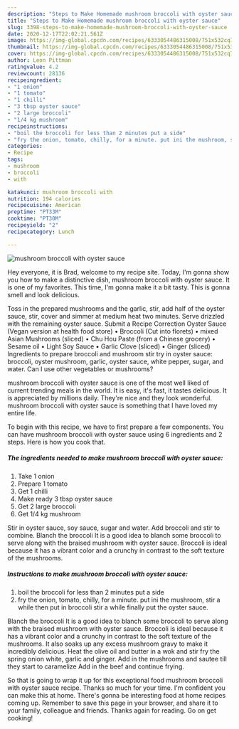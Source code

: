```yaml
---
description: "Steps to Make Homemade mushroom broccoli with oyster sauce"
title: "Steps to Make Homemade mushroom broccoli with oyster sauce"
slug: 3398-steps-to-make-homemade-mushroom-broccoli-with-oyster-sauce
date: 2020-12-17T22:02:21.561Z
image: https://img-global.cpcdn.com/recipes/6333054486315008/751x532cq70/mushroom-broccoli-with-oyster-sauce-recipe-main-photo.jpg
thumbnail: https://img-global.cpcdn.com/recipes/6333054486315008/751x532cq70/mushroom-broccoli-with-oyster-sauce-recipe-main-photo.jpg
cover: https://img-global.cpcdn.com/recipes/6333054486315008/751x532cq70/mushroom-broccoli-with-oyster-sauce-recipe-main-photo.jpg
author: Leon Pittman
ratingvalue: 4.2
reviewcount: 28136
recipeingredient:
- "1 onion"
- "1 tomato"
- "1 chilli"
- "3 tbsp oyster sauce"
- "2 large broccoli"
- "1/4 kg mushroom"
recipeinstructions:
- "boil the broccoli for less than 2 minutes put a side"
- "fry the onion, tomato, chilly, for a minute. put ini the mushroom, stir a while then put in broccoli stir a while finally put the oyster sauce."
categories:
- Recipe
tags:
- mushroom
- broccoli
- with

katakunci: mushroom broccoli with 
nutrition: 194 calories
recipecuisine: American
preptime: "PT33M"
cooktime: "PT30M"
recipeyield: "2"
recipecategory: Lunch

---
```



![mushroom broccoli with oyster sauce](https://img-global.cpcdn.com/recipes/6333054486315008/751x532cq70/mushroom-broccoli-with-oyster-sauce-recipe-main-photo.jpg)

Hey everyone, it is Brad, welcome to my recipe site. Today, I'm gonna show you how to make a distinctive dish, mushroom broccoli with oyster sauce. It is one of my favorites. This time, I'm gonna make it a bit tasty. This is gonna smell and look delicious.

Toss in the prepared mushrooms and the garlic, stir, add half of the oyster sauce, stir, cover and simmer at medium heat two minutes. Serve drizzled with the remaining oyster sauce. Submit a Recipe Correction Oyster Sauce (Vegan version at health food store) • Broccoli (Cut into florets) • mixed Asian Mushrooms (sliced) • Chu Hou Paste (from a Chinese grocery) • Sesame oil • Light Soy Sauce • Garlic Clove (sliced) • Ginger (sliced) Ingredients to prepare broccoli and mushroom stir try in oyster sauce: broccoli, oyster mushroom, garlic, oyster sauce, white pepper, sugar, and water. Can I use other vegetables or mushrooms?

mushroom broccoli with oyster sauce is one of the most well liked of current trending meals in the world. It is easy, it's fast, it tastes delicious. It is appreciated by millions daily. They're nice and they look wonderful. mushroom broccoli with oyster sauce is something that I have loved my entire life.


To begin with this recipe, we have to first prepare a few components. You can have mushroom broccoli with oyster sauce using 6 ingredients and 2 steps. Here is how you cook that.

<!--inarticleads1-->

##### The ingredients needed to make mushroom broccoli with oyster sauce:

1. Take 1 onion
1. Prepare 1 tomato
1. Get 1 chilli
1. Make ready 3 tbsp oyster sauce
1. Get 2 large broccoli
1. Get 1/4 kg mushroom


Stir in oyster sauce, soy sauce, sugar and water. Add broccoli and stir to combine. Blanch the broccoli It is a good idea to blanch some broccoli to serve along with the braised mushroom with oyster sauce. Broccoli is ideal because it has a vibrant color and a crunchy in contrast to the soft texture of the mushrooms. 

<!--inarticleads2-->

##### Instructions to make mushroom broccoli with oyster sauce:

1. boil the broccoli for less than 2 minutes put a side
1. fry the onion, tomato, chilly, for a minute. put ini the mushroom, stir a while then put in broccoli stir a while finally put the oyster sauce.


Blanch the broccoli It is a good idea to blanch some broccoli to serve along with the braised mushroom with oyster sauce. Broccoli is ideal because it has a vibrant color and a crunchy in contrast to the soft texture of the mushrooms. It also soaks up any excess mushroom gravy to make it incredibly delicious. Heat the olive oil and butter in a wok and stir fry the spring onion white, garlic and ginger. Add in the mushrooms and sautee till they start to caramelize Add in the beef and continue frying. 

So that is going to wrap it up for this exceptional food mushroom broccoli with oyster sauce recipe. Thanks so much for your time. I'm confident you can make this at home. There's gonna be interesting food at home recipes coming up. Remember to save this page in your browser, and share it to your family, colleague and friends. Thanks again for reading. Go on get cooking!
